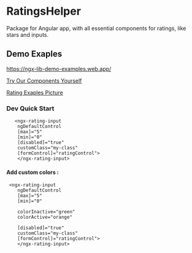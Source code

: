 # RatingsHelper

Package for Angular app, with all essential components for ratings, like stars and inputs.

## Demo Exaples

https://ngx-lib-demo-examples.web.app/

[Try Our Components Yourself](https://ngx-lib-demo-examples.web.app/)

[Rating Exaples Picture](../assets/star-inputs-example.png)

### Dev Quick Start

       <ngx-rating-input
        ngDefaultControl
        [max]="5"
        [min]="0"
        [disabled]="true" 
        customClass="my-class"
        [formControl]="ratingControl">
        </ngx-rating-input>

#### Add custom colors : 

     <ngx-rating-input
        ngDefaultControl
        [max]="5"
        [min]="0"

        colorInactive="green"
        colorActive="orange"

        [disabled]="true" 
        customClass="my-class"
        [formControl]="ratingControl">
        </ngx-rating-input>